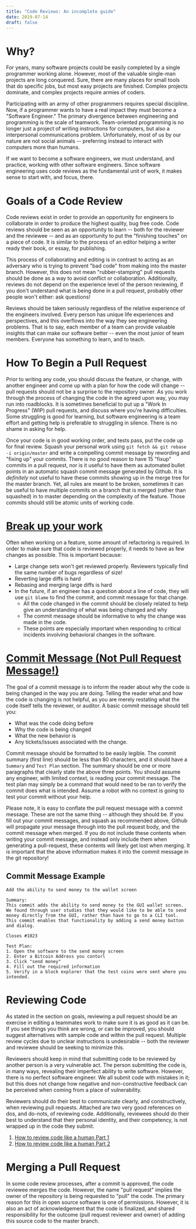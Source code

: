 ```yaml
---
title: "Code Reviews: An incomplete guide"
date: 2019-07-14
draft: false
---
```


# Why?

For years, many software projects could be easily completed by a single programmer working alone. However, most of the valuable single-man projects are long conquered. Sure, there are many places for small tools that do specific jobs, but most easy projects are finished. Complex projects dominate, and complex projects require armies of coders.

Participating with an army of other programmers requires special discipline.  Now, if a programmer wants to have a real impact they must become a "Software Engineer." The primary divergence between engineering and programming is the scale of teamwork. Team-oriented programming is no longer just a project of writing instructions for computers, but also a interpersonal communications problem.  Unfortunately, most of us by our nature are not social animals -- preferring instead to interact with computers more than humans.

If we want to become a software engineers, we must understand, and practice, working with other software engineers. Since software engineering uses code reviews as the fundamental unit of work, it makes sense to start with, and focus, there.

# Goals of a Code Review

Code reviews exist in order to provide an opportunity for engineers to collaborate in order to produce the highest quality, bug free code. Code reviews should be seen as an opportunity to learn -- both for the reviewer and the reviewee -- and as an opportunity to put the "finishing touches" on a piece of code. It is similar to the process of an editor helping a writer ready their book, or essay, for publishing.

This process of collaborating and editing is in contrast to acting as an adversary who is trying to prevent "bad code" from making into the master branch. However, this does not mean "rubber-stamping" pull requests should be done as a way to avoid conflict or collaboration. Additionally, reviews do not depend on the experience level of the person reviewing, if you don't understand what is being done in a pull request, probably other people won't either: ask questions!

Reviews should be taken seriously regardless of the relative experience of the engineers involved. Every person has unique life experiences and perspectives, and this overflows into the way they see engineering problems. That is to say, each member of a team can provide valuable insights that can make our software better -- even the most junior of team members. Everyone has something to learn, and to teach. 

# How To Begin a Pull Request

Prior to writing any code, you should discuss the feature, or change, with another engineer and come up with a plan for how the code will change -- pull requests should not be a surprise to the repository owner. As you work through the process of changing the code in the agreed upon way, you may run into roadblocks. It is sometimes beneficial to put up a "Work In Progress" (WIP) pull requests, and discuss where you're having difficulties. Some struggling is good for learning, but software engineering is a team effort and getting help is preferable to struggling in silence. There is no shame in asking for help.

Once your code is in good working order, and tests pass, put the code up for final review. Squash your personal work using `git fetch && git rebase -i origin/master` and write a compelling commit message by rewording and "fixing up" your commits. There is no good reason to have 15 "fixup" commits in a pull request, nor is it useful to have them as automated bullet points in an automatic squash commit message generated by Github.  It is *definitely* not useful to have these commits showing up in the merge tree for the master branch. Yet, all rules are meant to be broken, sometimes it can be useful to have multiple commits on a branch that is merged (rather than squashed) in to master depending on the complexity of the feature.  Those commits should still be atomic units of working code.

# [Break up your work](https://medium.com/@kurtisnusbaum/large-diffs-are-hurting-your-ability-to-ship-e0b2b41e8acf)

Often when working on a feature, some amount of refactoring is required. In order to make sure that code is reviewed properly, it needs to have as few changes as possible. This is important because:

* Large change sets won't get reviewed properly. Reviewers typically find the same number of bugs regardless of size!
* Reverting large diffs is hard
* Rebasing and merging large diffs is hard
* In the future, if an engineer has a question about a line of code, they will use `git blame` to find the commit, and commit message for that change.
  * All the code changed in the commit should be closely related to help give an understanding of what was being changed and why
  * The commit message should be informative to why the change was made in the code.
  * These points are especially important when responding to critical incidents involving behavioral changes in the software.

# [Commit Message (Not Pull Request Message!)](https://chris.beams.io/posts/git-commit/)

The goal of a commit message is to inform the reader about why the code is being changed in the way you are doing. Telling the reader what and how the code is changing is not helpful, as you are merely restating what the code itself tells the reviewer, or auditor. A basic commit message should tell you:

* What was the code doing before
* Why the code is being changed
* What the new behavior is
* Any tickets/issues associated with the change.

Commit message should be formatted to be easily legible. The commit summary (first line) should be less than 80 characters, and it should have a `Summary` and `Test Plan` section. The summary should be one or more paragraphs that clearly state the above three points. You should assume any  engineer, with limited context, is reading your commit message. The test plan may simply be a command that would need to be ran to verify the commit does what is intended. Assume a robot with no context is going to test your commit without your help.

Please note, it is easy to conflate the pull request message with a commit message. These are not the same thing -- although they should be. If you fill out your commit messages, and squash as recommended above, Github will propagate your message through into the pull request body, and the commit message when merged. If you do not include these contents when writing your commit message, and instead only include them when generating a pull-request, these contents will likely get lost when merging. It is important that the above information makes it into the commit message in the git repository!

## Commit Message Example

```
Add the ability to send money to the wallet screen
 
Summary:
This commit adds the ability to send money to the GUI wallet screen. We found through user studies that they would like to be able to send money directly from the GUI, rather than have to go to a CLI tool. This commit enables that functionality by adding a send money button and dialog.

Closes #1023

Test Plan:
1. Open the software to the send money screen
2. Enter a Bitcoin Address you contorl
3. Click "send money" 
4. Fill out the required information
5. Verify in a block explorer that the test coins were sent where you intended.
```

# Reviewing Code

As stated in the section on goals, reviewing a pull request should be an exercise in editing a teammates work to make sure it is as good as it can be. If you see things you think are wrong, or can be improved, you should suggest alternatives with sample code and within the pull request. Multiple review cycles due to unclear instructions is undesirable -- both the reviewer and reviewee should be seeking to minimize this.

Reviewers should keep in mind that submitting code to be reviewed by another person is a very vulnerable act. The person submitting the code is, in many ways, revealing their imperfect ability to write software. However, there is no perfect software engineer. We all submit code with mistakes in it; but this does not change how negative and non-constructive feedback can be perceived when coming from a place of vulnerability.

Reviewers should do their best to communicate clearly, and constructively, when reviewing pull requests. Attached are two very good references on dos, and do-nots, of reviewing code. Additionally, reviewees should do their best to understand that their personal identity, and their competency, is not wrapped up in the code they submit.

1. [How to review code like a human Part 1](https://mtlynch.io/human-code-reviews-1/)
2. [How to review code like a human Part 2](https://mtlynch.io/human-code-reviews-2/)

# Merging a Pull Request

In some code review processes, after a commit is approved, the code reviewee merges the code. However, the name "pull request" implies the owner of the repository is being requested to "pull" the code. The primary reason for this in open source software is one of permissions. However, it is also an act of acknowledgement that the code is finalized, and shared responsibility for the outcome (pull request reviewer and owner) of adding this source code to the master branch.
